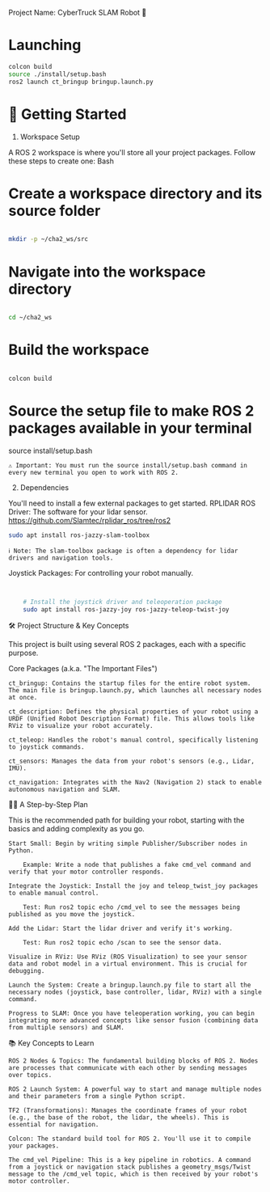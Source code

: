 Project Name: CyberTruck SLAM Robot 🤖



# Launching
```bash
colcon build 
source ./install/setup.bash
ros2 launch ct_bringup bringup.launch.py

```

# 🚀 Getting Started

1. Workspace Setup

A ROS 2 workspace is where you'll store all your project packages. Follow these steps to create one:
Bash

# Create a workspace directory and its source folder
```bash

mkdir -p ~/cha2_ws/src
```
# Navigate into the workspace directory
```bash

cd ~/cha2_ws
```
# Build the workspace
```bash

colcon build
```
# Source the setup file to make ROS 2 packages available in your terminal
source install/setup.bash

    ⚠️ Important: You must run the source install/setup.bash command in every new terminal you open to work with ROS 2.

2. Dependencies

You'll need to install a few external packages to get started.
    RPLIDAR ROS Driver: The software for your lidar sensor.
    https://github.com/Slamtec/rplidar_ros/tree/ros2
```bash
sudo apt install ros-jazzy-slam-toolbox
```
    ℹ️ Note: The slam-toolbox package is often a dependency for lidar drivers and navigation tools.

Joystick Packages: For controlling your robot manually.
```bash


    # Install the joystick driver and teleoperation package
    sudo apt install ros-jazzy-joy ros-jazzy-teleop-twist-joy
```
🛠️ Project Structure & Key Concepts

This project is built using several ROS 2 packages, each with a specific purpose.

Core Packages (a.k.a. "The Important Files")

    ct_bringup: Contains the startup files for the entire robot system. The main file is bringup.launch.py, which launches all necessary nodes at once. 

    ct_description: Defines the physical properties of your robot using a URDF (Unified Robot Description Format) file. This allows tools like RViz to visualize your robot accurately. 

    ct_teleop: Handles the robot's manual control, specifically listening to joystick commands.

    ct_sensors: Manages the data from your robot's sensors (e.g., Lidar, IMU).

    ct_navigation: Integrates with the Nav2 (Navigation 2) stack to enable autonomous navigation and SLAM.

👨‍🏫 A Step-by-Step Plan

This is the recommended path for building your robot, starting with the basics and adding complexity as you go.

    Start Small: Begin by writing simple Publisher/Subscriber nodes in Python.

        Example: Write a node that publishes a fake cmd_vel command and verify that your motor controller responds.

    Integrate the Joystick: Install the joy and teleop_twist_joy packages to enable manual control.

        Test: Run ros2 topic echo /cmd_vel to see the messages being published as you move the joystick.

    Add the Lidar: Start the lidar driver and verify it's working.

        Test: Run ros2 topic echo /scan to see the sensor data.

    Visualize in RViz: Use RViz (ROS Visualization) to see your sensor data and robot model in a virtual environment. This is crucial for debugging.

    Launch the System: Create a bringup.launch.py file to start all the necessary nodes (joystick, base controller, lidar, RViz) with a single command.

    Progress to SLAM: Once you have teleoperation working, you can begin integrating more advanced concepts like sensor fusion (combining data from multiple sensors) and SLAM.

📚 Key Concepts to Learn

    ROS 2 Nodes & Topics: The fundamental building blocks of ROS 2. Nodes are processes that communicate with each other by sending messages over topics.

    ROS 2 Launch System: A powerful way to start and manage multiple nodes and their parameters from a single Python script.

    TF2 (Transformations): Manages the coordinate frames of your robot (e.g., the base of the robot, the lidar, the wheels). This is essential for navigation.

    Colcon: The standard build tool for ROS 2. You'll use it to compile your packages.

    The cmd_vel Pipeline: This is a key pipeline in robotics. A command from a joystick or navigation stack publishes a geometry_msgs/Twist message to the /cmd_vel topic, which is then received by your robot's motor controller.